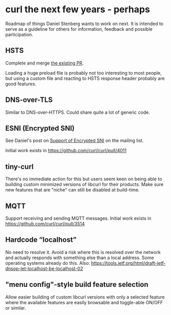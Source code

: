 curl the next few years - perhaps
=================================

Roadmap of things Daniel Stenberg wants to work on next. It is intended to
serve as a guideline for others for information, feedback and possible
participation.

HSTS
----

 Complete and merge [the existing PR](https://github.com/curl/curl/pull/2682).

 Loading a huge preload file is probably not too interesting to most people,
 but using a custom file and reacting to HSTS response header probably are
 good features.

DNS-over-TLS
------------

 Similar to DNS-over-HTTPS. Could share quite a lot of generic code.

ESNI (Encrypted SNI)
--------------------

 See Daniel's post on [Support of Encrypted
 SNI](https://curl.haxx.se/mail/lib-2019-03/0000.html) on the mailing list.

 Initial work exists in https://github.com/curl/curl/pull/4011

tiny-curl
---------

 There's no immediate action for this but users seem keen on being able to
 building custom minimized versions of libcurl for their products. Make sure
 new features that are "niche" can still be disabled at build-time.

MQTT
----

 Support receiving and sending MQTT messages. Initial work exists in
 https://github.com/curl/curl/pull/3514

Hardcode “localhost”
--------------------

 No need to resolve it. Avoid a risk where this is resolved over the network
 and actually responds with something else than a local address. Some
 operating systems already do this. Also:
 https://tools.ietf.org/html/draft-ietf-dnsop-let-localhost-be-localhost-02

"menu config"-style build feature selection
-------------------------------------------

 Allow easier building of custom libcurl versions with only a selected feature
 where the available features are easily browsable and toggle-able ON/OFF or
 similar.

